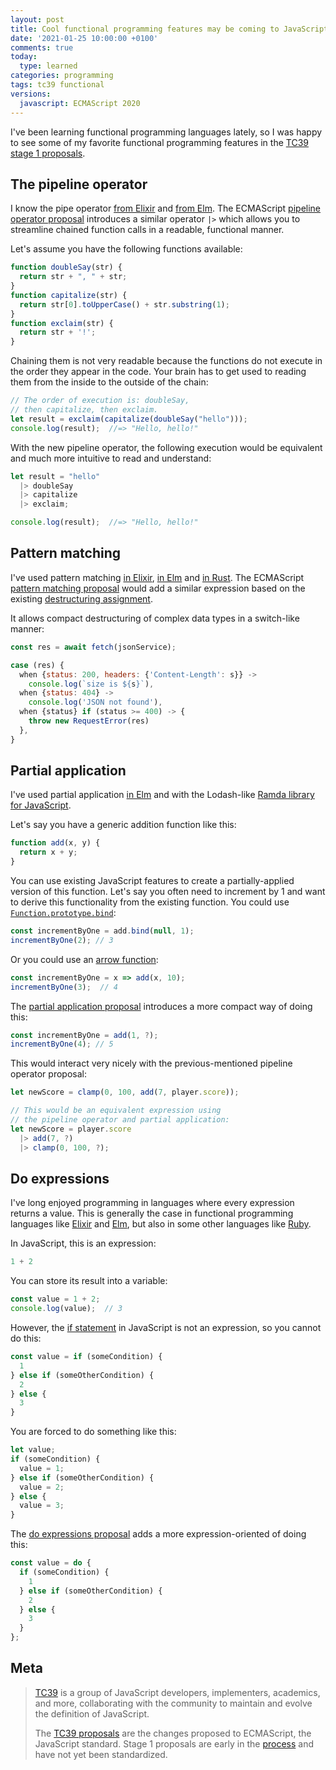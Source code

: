 ```yaml
---
layout: post
title: Cool functional programming features may be coming to JavaScript
date: '2021-01-25 10:00:00 +0100'
comments: true
today:
  type: learned
categories: programming
tags: tc39 functional
versions:
  javascript: ECMAScript 2020
---
```


I've been learning functional programming languages lately, so I was happy to
see some of my favorite functional programming features in the [TC39 stage 1
proposals][tc39-proposals-stage-1].

<!-- more -->

## The pipeline operator

I know the pipe operator [from Elixir][elixir-pipe-operator] and [from
Elm][elm-pipe-operator]. The ECMAScript [pipeline operator
proposal][pipeline-operator-proposal] introduces a similar operator `|>` which
allows you to streamline chained function calls in a readable, functional
manner.

Let's assume you have the following functions available:

```js
function doubleSay(str) {
  return str + ", " + str;
}
function capitalize(str) {
  return str[0].toUpperCase() + str.substring(1);
}
function exclaim(str) {
  return str + '!';
}
```

Chaining them is not very readable because the functions do not execute in the
order they appear in the code. Your brain has to get used to reading them from
the inside to the outside of the chain:

```js
// The order of execution is: doubleSay,
// then capitalize, then exclaim.
let result = exclaim(capitalize(doubleSay("hello")));
console.log(result);  //=> "Hello, hello!"
```

With the new pipeline operator, the following execution would be equivalent and
much more intuitive to read and understand:

```js
let result = "hello"
  |> doubleSay
  |> capitalize
  |> exclaim;

console.log(result);  //=> "Hello, hello!"
```

## Pattern matching

I've used pattern matching [in Elixir][elixir-pattern-matching], [in
Elm][elm-pattern-matching] and [in Rust][rust-pattern-matching]. The ECMAScript
[pattern matching proposal][pattern-matching-proposal] would add a similar
expression based on the existing [destructuring
assignment][destructuring-assignment].

It allows compact destructuring of complex data types in a switch-like manner:

```js
const res = await fetch(jsonService);

case (res) {
  when {status: 200, headers: {'Content-Length': s}} ->
    console.log(`size is ${s}`),
  when {status: 404} ->
    console.log('JSON not found'),
  when {status} if (status >= 400) -> {
    throw new RequestError(res)
  },
}
```

## Partial application

I've used partial application [in Elm][elm-partial-application] and with
the Lodash-like [Ramda library for JavaScript][ramda].

Let's say you have a generic addition function like this:

```js
function add(x, y) {
  return x + y;
}
```

You can use existing JavaScript features to create a partially-applied version
of this function. Let's say you often need to increment by 1 and want to derive
this functionality from the existing function. You could use
[`Function.prototype.bind`][bind]:

```js
const incrementByOne = add.bind(null, 1);
incrementByOne(2); // 3
```

Or you could use an [arrow function][arrow-function]:

```js
const incrementByOne = x => add(x, 10);
incrementByOne(3);  // 4
```

The [partial application proposal][partial-application-proposal] introduces a
more compact way of doing this:

```js
const incrementByOne = add(1, ?);
incrementByOne(4); // 5
```

This would interact very nicely with the previous-mentioned pipeline operator
proposal:

```js
let newScore = clamp(0, 100, add(7, player.score));

// This would be an equivalent expression using
// the pipeline operator and partial application:
let newScore = player.score
  |> add(7, ?)
  |> clamp(0, 100, ?);
```

## Do expressions

I've long enjoyed programming in languages where every expression returns a
value. This is generally the case in functional programming languages like
[Elixir][elixir] and [Elm][elm], but also in some other languages like
[Ruby][ruby].

In JavaScript, this is an expression:

```js
1 + 2
```

You can store its result into a variable:

```js
const value = 1 + 2;
console.log(value);  // 3
```

However, the [if statement][if-statement] in JavaScript is not an expression, so
you cannot do this:

```js
const value = if (someCondition) {
  1
} else if (someOtherCondition) {
  2
} else {
  3
}
```

You are forced to do something like this:

```js
let value;
if (someCondition) {
  value = 1;
} else if (someOtherCondition) {
  value = 2;
} else {
  value = 3;
}
```

The [do expressions proposal][do-expressions-proposal] adds a more
expression-oriented of doing this:

```js
const value = do {
  if (someCondition) {
    1
  } else if (someOtherCondition) {
    2
  } else {
    3
  }
};
```

## Meta

> [TC39][tc39] is a group of JavaScript developers, implementers, academics, and
> more, collaborating with the community to maintain and evolve the definition
> of JavaScript.
>
> The [TC39 proposals][tc39-proposals] are the changes proposed to ECMAScript,
> the JavaScript standard. Stage 1 proposals are early in the
> [process][tc39-process] and have not yet been standardized.

[arrow-function]: https://developer.mozilla.org/en-US/docs/Web/JavaScript/Reference/Functions/Arrow_functions
[bind]: https://developer.mozilla.org/en-US/docs/Web/JavaScript/Reference/Global_objects/Function/bind
[destructuring-assignment]: https://developer.mozilla.org/en-US/docs/Web/JavaScript/Reference/Operators/Destructuring_assignment
[do-expressions-proposal]: https://github.com/tc39/proposal-do-expressions
[elixir]: https://elixir-lang.org
[elixir-pattern-matching]: https://elixir-lang.org/getting-started/pattern-matching.html
[elixir-pipe-operator]: https://elixir-lang.org/getting-started/enumerables-and-streams.html#the-pipe-operator
[elm]: https://elm-lang.org
[elm-partial-application]: https://guide.elm-lang.org/appendix/function_types.html#partial-application
[elm-pattern-matching]: https://guide.elm-lang.org/types/pattern_matching.html
[elm-pipe-operator]: https://elm-lang.org/docs/syntax#operators
[if-statement]: https://developer.mozilla.org/en-US/docs/Web/JavaScript/Reference/Statements/if...else
[partial-application-proposal]: https://github.com/tc39/proposal-partial-application
[pattern-matching-proposal]: https://github.com/tc39/proposal-pattern-matching
[pipeline-operator-proposal]: https://github.com/tc39/proposal-pipeline-operator
[ramda]: https://ramdajs.com
[ruby]: https://www.ruby-lang.org
[rust]: https://www.rust-lang.org
[rust-pattern-matching]: https://doc.rust-lang.org/book/ch18-03-pattern-syntax.html
[tc39]: https://tc39.es
[tc39-process]: https://tc39.es/process-document/
[tc39-proposals]: https://github.com/tc39/proposals
[tc39-proposals-stage-1]: https://github.com/tc39/proposals/blob/master/stage-1-proposals.md
